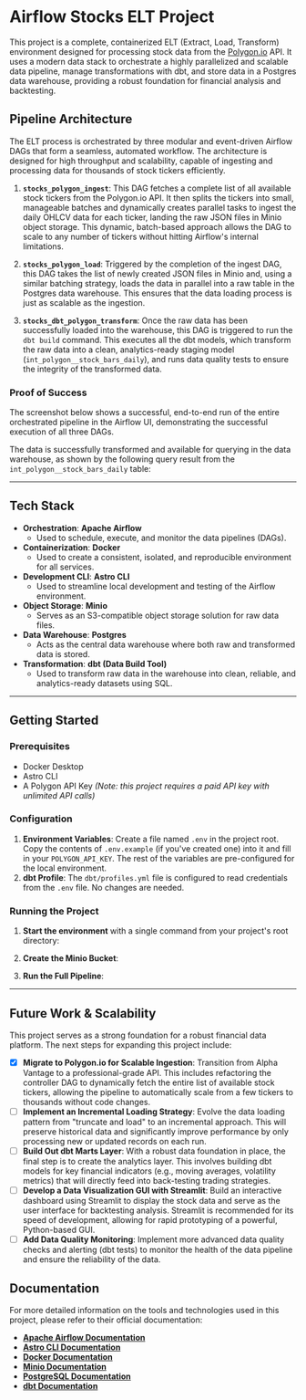 # Airflow Stocks ELT Project

This project is a complete, containerized ELT (Extract, Load, Transform) environment designed for processing stock data from the [Polygon.io](https://polygon.io/) API. It uses a modern data stack to orchestrate a highly parallelized and scalable data pipeline, manage transformations with dbt, and store data in a Postgres data warehouse, providing a robust foundation for financial analysis and backtesting.

## Pipeline Architecture

The ELT process is orchestrated by three modular and event-driven Airflow DAGs that form a seamless, automated workflow. The architecture is designed for high throughput and scalability, capable of ingesting and processing data for thousands of stock tickers efficiently.

1. **`stocks_polygon_ingest`**: This DAG fetches a complete list of all available stock tickers from the Polygon.io API. It then splits the tickers into small, manageable batches and dynamically creates parallel tasks to ingest the daily OHLCV data for each ticker, landing the raw JSON files in Minio object storage. This dynamic, batch-based approach allows the DAG to scale to any number of tickers without hitting Airflow's internal limitations.

2. **`stocks_polygon_load`**: Triggered by the completion of the ingest DAG, this DAG takes the list of newly created JSON files in Minio and, using a similar batching strategy, loads the data in parallel into a raw table in the Postgres data warehouse. This ensures that the data loading process is just as scalable as the ingestion.

3. **`stocks_dbt_polygon_transform`**: Once the raw data has been successfully loaded into the warehouse, this DAG is triggered to run the `dbt build` command. This executes all the dbt models, which transform the raw data into a clean, analytics-ready staging model (`int_polygon__stock_bars_daily`), and runs data quality tests to ensure the integrity of the transformed data.

### Proof of Success

The screenshot below shows a successful, end-to-end run of the entire orchestrated pipeline in the Airflow UI, demonstrating the successful execution of all three DAGs.

The data is successfully transformed and available for querying in the data warehouse, as shown by the following query result from the `int_polygon__stock_bars_daily` table:

---

## Tech Stack

* **Orchestration**: **Apache Airflow**
  * Used to schedule, execute, and monitor the data pipelines (DAGs).
* **Containerization**: **Docker**
  * Used to create a consistent, isolated, and reproducible environment for all services.
* **Development CLI**: **Astro CLI**
  * Used to streamline local development and testing of the Airflow environment.
* **Object Storage**: **Minio**
  * Serves as an S3-compatible object storage solution for raw data files.
* **Data Warehouse**: **Postgres**
  * Acts as the central data warehouse where both raw and transformed data is stored.
* **Transformation**: **dbt (Data Build Tool)**
  * Used to transform raw data in the warehouse into clean, reliable, and analytics-ready datasets using SQL.

---

## Getting Started

### Prerequisites

* Docker Desktop
* Astro CLI
* A Polygon API Key _(Note: this project requires a paid API key with unlimited API calls)_

### Configuration

1. **Environment Variables**: Create a file named `.env` in the project root. Copy the contents of `.env.example` (if you've created one) into it and fill in your `POLYGON_API_KEY`. The rest of the variables are pre-configured for the local environment.
2. **dbt Profile**: The `dbt/profiles.yml` file is configured to read credentials from the `.env` file. No changes are needed.

### Running the Project

1. **Start the environment** with a single command from your project's root directory:

2. **Create the Minio Bucket**:

3. **Run the Full Pipeline**:

---

## Future Work & Scalability

This project serves as a strong foundation for a robust financial data platform. The next steps for expanding this project include:

* [x] **Migrate to Polygon.io for Scalable Ingestion**: Transition from Alpha Vantage to a professional-grade API. This includes refactoring the controller DAG to dynamically fetch the entire list of available stock tickers, allowing the pipeline to automatically scale from a few tickers to thousands without code changes.
* [ ] **Implement an Incremental Loading Strategy**: Evolve the data loading pattern from "truncate and load" to an incremental approach. This will preserve historical data and significantly improve performance by only processing new or updated records on each run.
* [ ] **Build Out dbt Marts Layer**: With a robust data foundation in place, the final step is to create the analytics layer. This involves building dbt models for key financial indicators (e.g., moving averages, volatility metrics) that will directly feed into back-testing trading strategies.
* [ ] **Develop a Data Visualization GUI with Streamlit**: Build an interactive dashboard using Streamlit to display the stock data and serve as the user interface for backtesting analysis. Streamlit is recommended for its speed of development, allowing for rapid prototyping of a powerful, Python-based GUI.
* [ ] **Add Data Quality Monitoring**: Implement more advanced data quality checks and alerting (dbt tests) to monitor the health of the data pipeline and ensure the reliability of the data.

## Documentation

For more detailed information on the tools and technologies used in this project, please refer to their official documentation:

* **[Apache Airflow Documentation](https://airflow.apache.org/docs/)**
* **[Astro CLI Documentation](https://www.astronomer.io/docs/astro/cli/overview)**
* **[Docker Documentation](https://docs.docker.com/)**
* **[Minio Documentation](https://docs.min.io/)**
* **[PostgreSQL Documentation](https://www.postgresql.org/docs/)**
* **[dbt Documentation](https://docs.getdbt.com/)**
